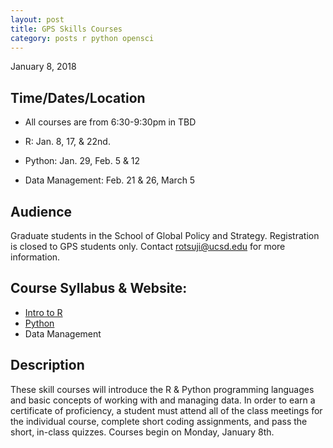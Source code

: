 ```yaml
---
layout: post
title: GPS Skills Courses
category: posts r python opensci
---
```

January 8, 2018

## Time/Dates/Location

* All courses are from 6:30-9:30pm in TBD

* R: Jan. 8, 17, & 22nd.
* Python: Jan. 29, Feb. 5 & 12
* Data Management: Feb. 21 & 26, March 5

## Audience

Graduate students in the School of Global Policy and Strategy. Registration is closed to GPS students only. Contact rotsuji@ucsd.edu for more information.

## Course Syllabus & Website:

* [Intro to R](https://ucsdlib.github.io/win2018-gps-intro-r/)
* [Python](https://ucsdlib.github.io/win2018-gps-python/)
* Data Management

## Description

These skill courses will introduce the R & Python programming languages and basic concepts of working with and managing data. In order to earn a certificate of proficiency, a student must attend all of the class meetings for the individual course, complete short coding assignments, and pass the short, in-class quizzes. Courses begin on Monday, January 8th.
